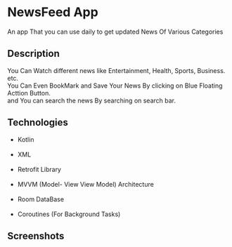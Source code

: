 # NewsFeed App
 
  An app That you can use daily to get updated News Of Various Categories
  
## Description

You Can Watch different news like Entertainment, Health, Sports, Business. etc.<br>
You Can Even BookMark and Save Your News By clicking on Blue Floating Acttion Button.<br>
and You can search the news By searching on search bar.<br>

## Technologies

 - Kotlin <br><br>
 - XML  <br><br>
 - Retrofit Library <br><br> 
 - MVVM (Model- View View Model) Architecture<br><BR>
 - Room DataBase<br><br>
 - Coroutines (For Background Tasks)

## Screenshots
